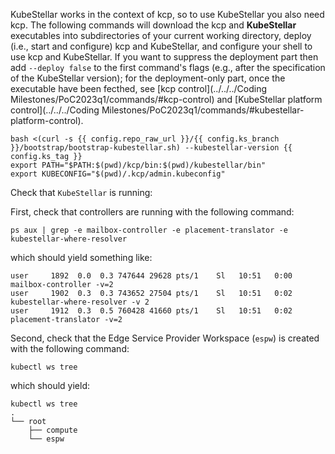 <!--quickstart-1-install-and-run-kubestellar-start-->

KubeStellar works in the context of kcp, so to use KubeStellar you also need kcp. The following commands will download the kcp and **KubeStellar** executables into subdirectories of your current working directory, deploy (i.e., start and configure) kcp and KubeStellar, and configure your shell to use kcp and KubeStellar.  If you want to suppress the deployment part then add `--deploy false` to the first command's flags (e.g., after the specification of the KubeStellar version); for the deployment-only part, once the executable have been fecthed, see [kcp control](../../../Coding Milestones/PoC2023q1/commands/#kcp-control) and [KubeStellar platform control](../../../Coding Milestones/PoC2023q1/commands/#kubestellar-platform-control).

```shell
bash <(curl -s {{ config.repo_raw_url }}/{{ config.ks_branch }}/bootstrap/bootstrap-kubestellar.sh) --kubestellar-version {{ config.ks_tag }}
export PATH="$PATH:$(pwd)/kcp/bin:$(pwd)/kubestellar/bin"
export KUBECONFIG="$(pwd)/.kcp/admin.kubeconfig"
```

Check that `KubeStellar` is running:

First, check that controllers are running with the following command:

```shell
ps aux | grep -e mailbox-controller -e placement-translator -e kubestellar-where-resolver
```

which should yield something like:

``` { .sh .no-copy }
user     1892  0.0  0.3 747644 29628 pts/1    Sl   10:51   0:00 mailbox-controller -v=2
user     1902  0.3  0.3 743652 27504 pts/1    Sl   10:51   0:02 kubestellar-where-resolver -v 2
user     1912  0.3  0.5 760428 41660 pts/1    Sl   10:51   0:02 placement-translator -v=2
``` 

Second, check that the Edge Service Provider Workspace (`espw`) is created with the following command:

```shell
kubectl ws tree
```

which should yield:

``` { .sh .no-copy }
kubectl ws tree
.
└── root
    ├── compute
    └── espw
```
<!--quickstart-1-install-and-run-kubestellar-end-->
